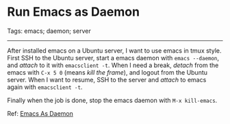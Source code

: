 # Run Emacs as Daemon
Tags: emacs; daemon; server

------

After installed emacs on a Ubuntu server, I want to use emacs in tmux style.
First SSH to the Ubuntu server, start a emacs daemon with `emacs --daemon`,
and *attach* to it with `emacsclient -t`.
When I need a break, *detach* from the emacs with `C-x 5 0`
(means *kill the frame*), and logout from the Ubuntu server.
When I want to resume,
SSH to the server and *attach* to emacs again with  `emacsclient -t`.

Finally when the job is done, stop the emacs daemon with `M-x kill-emacs`.

Ref:
[Emacs As Daemon](https://www.emacswiki.org/emacs/EmacsAsDaemon#toc10)
